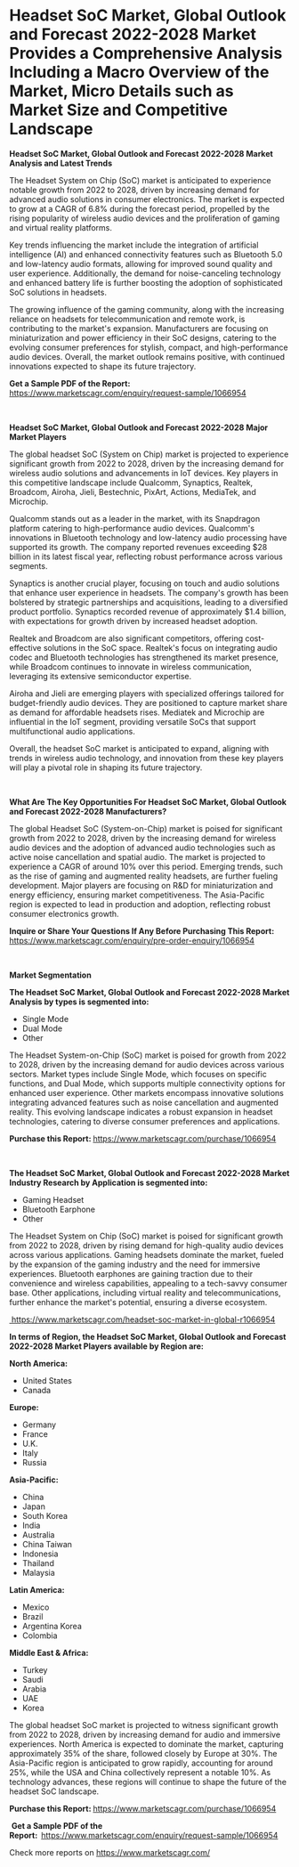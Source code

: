 <p><h1>Headset SoC Market, Global Outlook and Forecast 2022-2028 Market Provides a Comprehensive Analysis Including a Macro Overview of the Market, Micro Details such as Market Size and Competitive Landscape</h1></p><p><strong>Headset SoC Market, Global Outlook and Forecast 2022-2028 Market Analysis and Latest Trends</strong></p>
<p><p>The Headset System on Chip (SoC) market is anticipated to experience notable growth from 2022 to 2028, driven by increasing demand for advanced audio solutions in consumer electronics. The market is expected to grow at a CAGR of 6.8% during the forecast period, propelled by the rising popularity of wireless audio devices and the proliferation of gaming and virtual reality platforms. </p><p>Key trends influencing the market include the integration of artificial intelligence (AI) and enhanced connectivity features such as Bluetooth 5.0 and low-latency audio formats, allowing for improved sound quality and user experience. Additionally, the demand for noise-canceling technology and enhanced battery life is further boosting the adoption of sophisticated SoC solutions in headsets. </p><p>The growing influence of the gaming community, along with the increasing reliance on headsets for telecommunication and remote work, is contributing to the market's expansion. Manufacturers are focusing on miniaturization and power efficiency in their SoC designs, catering to the evolving consumer preferences for stylish, compact, and high-performance audio devices. Overall, the market outlook remains positive, with continued innovations expected to shape its future trajectory.</p></p>
<p><strong>Get a Sample PDF of the Report:&nbsp;</strong> <a href="https://www.marketscagr.com/enquiry/request-sample/1066954?utm_campaign=2566&utm_medium=2&utm_source=Github&utm_content=ia&utm_term=21032025&utm_id=headset-soc-market-global-outlook-and-forecast-2022-2028">https://www.marketscagr.com/enquiry/request-sample/1066954</a></p>
<p>&nbsp;</p>
<p><strong>Headset SoC Market, Global Outlook and Forecast 2022-2028 Major Market Players</strong></p>
<p><p>The global headset SoC (System on Chip) market is projected to experience significant growth from 2022 to 2028, driven by the increasing demand for wireless audio solutions and advancements in IoT devices. Key players in this competitive landscape include Qualcomm, Synaptics, Realtek, Broadcom, Airoha, Jieli, Bestechnic, PixArt, Actions, MediaTek, and Microchip.</p><p>Qualcomm stands out as a leader in the market, with its Snapdragon platform catering to high-performance audio devices. Qualcomm's innovations in Bluetooth technology and low-latency audio processing have supported its growth. The company reported revenues exceeding $28 billion in its latest fiscal year, reflecting robust performance across various segments.</p><p>Synaptics is another crucial player, focusing on touch and audio solutions that enhance user experience in headsets. The company's growth has been bolstered by strategic partnerships and acquisitions, leading to a diversified product portfolio. Synaptics recorded revenue of approximately $1.4 billion, with expectations for growth driven by increased headset adoption.</p><p>Realtek and Broadcom are also significant competitors, offering cost-effective solutions in the SoC space. Realtek's focus on integrating audio codec and Bluetooth technologies has strengthened its market presence, while Broadcom continues to innovate in wireless communication, leveraging its extensive semiconductor expertise.</p><p>Airoha and Jieli are emerging players with specialized offerings tailored for budget-friendly audio devices. They are positioned to capture market share as demand for affordable headsets rises. Mediatek and Microchip are influential in the IoT segment, providing versatile SoCs that support multifunctional audio applications.</p><p>Overall, the headset SoC market is anticipated to expand, aligning with trends in wireless audio technology, and innovation from these key players will play a pivotal role in shaping its future trajectory.</p></p>
<p>&nbsp;</p>
<p><strong>What Are The Key Opportunities For Headset SoC Market, Global Outlook and Forecast 2022-2028 Manufacturers?</strong></p>
<p><p>The global Headset SoC (System-on-Chip) market is poised for significant growth from 2022 to 2028, driven by the increasing demand for wireless audio devices and the adoption of advanced audio technologies such as active noise cancellation and spatial audio. The market is projected to experience a CAGR of around 10% over this period. Emerging trends, such as the rise of gaming and augmented reality headsets, are further fueling development. Major players are focusing on R&D for miniaturization and energy efficiency, ensuring market competitiveness. The Asia-Pacific region is expected to lead in production and adoption, reflecting robust consumer electronics growth.</p></p>
<p><strong>Inquire or Share Your Questions If Any Before Purchasing This Report:</strong> <a href="https://www.marketscagr.com/enquiry/pre-order-enquiry/1066954?utm_campaign=2566&utm_medium=2&utm_source=Github&utm_content=ia&utm_term=21032025&utm_id=headset-soc-market-global-outlook-and-forecast-2022-2028">https://www.marketscagr.com/enquiry/pre-order-enquiry/1066954</a></p>
<p>&nbsp;</p>
<p><strong>Market Segmentation</strong></p>
<p><strong>The Headset SoC Market, Global Outlook and Forecast 2022-2028 Market Analysis by types is segmented into:</strong></p>
<p><ul><li>Single Mode</li><li>Dual Mode</li><li>Other</li></ul></p>
<p><p>The Headset System-on-Chip (SoC) market is poised for growth from 2022 to 2028, driven by the increasing demand for audio devices across various sectors. Market types include Single Mode, which focuses on specific functions, and Dual Mode, which supports multiple connectivity options for enhanced user experience. Other markets encompass innovative solutions integrating advanced features such as noise cancellation and augmented reality. This evolving landscape indicates a robust expansion in headset technologies, catering to diverse consumer preferences and applications.</p></p>
<p><strong>Purchase this Report:&nbsp;</strong><a href="https://www.marketscagr.com/purchase/1066954?utm_campaign=2566&utm_medium=2&utm_source=Github&utm_content=ia&utm_term=21032025&utm_id=headset-soc-market-global-outlook-and-forecast-2022-2028">https://www.marketscagr.com/purchase/1066954</a></p>
<p>&nbsp;</p>
<p><strong>The Headset SoC Market, Global Outlook and Forecast 2022-2028 Market Industry Research by Application is segmented into:</strong></p>
<p><ul><li>Gaming Headset</li><li>Bluetooth Earphone</li><li>Other</li></ul></p>
<p><p>The Headset System on Chip (SoC) market is poised for significant growth from 2022 to 2028, driven by rising demand for high-quality audio devices across various applications. Gaming headsets dominate the market, fueled by the expansion of the gaming industry and the need for immersive experiences. Bluetooth earphones are gaining traction due to their convenience and wireless capabilities, appealing to a tech-savvy consumer base. Other applications, including virtual reality and telecommunications, further enhance the market's potential, ensuring a diverse ecosystem.</p></p>
<p><a href="https://www.marketscagr.com/headset-soc-market-in-global-r1066954?utm_campaign=2566&utm_medium=2&utm_source=Github&utm_content=ia&utm_term=21032025&utm_id=headset-soc-market-global-outlook-and-forecast-2022-2028">&nbsp;https://www.marketscagr.com/headset-soc-market-in-global-r1066954</a></p>
<p><strong>In terms of Region, the Headset SoC Market, Global Outlook and Forecast 2022-2028 Market Players available by Region are:</strong></p>
<p>
    <p> <strong> North America: </strong>
        <ul>
            <li>United States</li>
            <li>Canada</li>
        </ul>
        </p> 
    <p> <strong> Europe: </strong>
        <ul>
            <li>Germany</li>
            <li>France</li>
            <li>U.K.</li>
            <li>Italy</li>
            <li>Russia</li>
        </ul>
        </p> 
    <p> <strong> Asia-Pacific: </strong>
        <ul>
            <li>China</li>
            <li>Japan</li>
            <li>South Korea</li>
            <li>India</li>
            <li>Australia</li>
            <li>China Taiwan</li>
            <li>Indonesia</li>
            <li>Thailand</li>
            <li>Malaysia</li>
        </ul>
        </p> 
    <p> <strong> Latin America: </strong>
        <ul>
            <li>Mexico</li>
            <li>Brazil</li>
            <li>Argentina Korea</li>
            <li>Colombia</li>
        </ul>
        </p> 
    <p> <strong> Middle East & Africa: </strong>
        <ul>
            <li>Turkey</li>
            <li>Saudi</li>
            <li>Arabia</li>
            <li>UAE</li>
            <li>Korea</li>
        </ul>
    </p>
    </p>
<p><p>The global headset SoC market is projected to witness significant growth from 2022 to 2028, driven by increasing demand for audio and immersive experiences. North America is expected to dominate the market, capturing approximately 35% of the share, followed closely by Europe at 30%. The Asia-Pacific region is anticipated to grow rapidly, accounting for around 25%, while the USA and China collectively represent a notable 10%. As technology advances, these regions will continue to shape the future of the headset SoC landscape.</p></p>
<p><strong>Purchase this Report: </strong><a href="https://www.marketscagr.com/purchase/1066954?utm_campaign=2566&utm_medium=2&utm_source=Github&utm_content=ia&utm_term=21032025&utm_id=headset-soc-market-global-outlook-and-forecast-2022-2028">https://www.marketscagr.com/purchase/1066954</a></p>
<p>&nbsp;<strong>Get a Sample PDF of the Report:&nbsp;&nbsp;</strong><a href="https://www.marketscagr.com/enquiry/request-sample/1066954?utm_campaign=2566&utm_medium=2&utm_source=Github&utm_content=ia&utm_term=21032025&utm_id=headset-soc-market-global-outlook-and-forecast-2022-2028">https://www.marketscagr.com/enquiry/request-sample/1066954</a></p>
<p><strong></strong></p>
<p>Check more reports on <a href="https://www.marketscagr.com/?utm_campaign=2566&utm_medium=2&utm_source=Github&utm_content=ia&utm_term=21032025&utm_id=headset-soc-market-global-outlook-and-forecast-2022-2028">https://www.marketscagr.com/</a></p>
